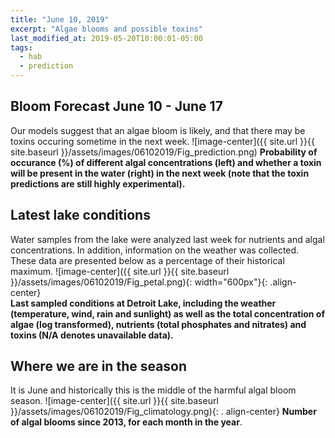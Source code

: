 ```yaml
---
title: "June 10, 2019"
excerpt: "Algae blooms and possible toxins"
last_modified_at: 2019-05-20T10:00:01-05:00
tags: 
  - hab
  - prediction
---
```

## Bloom Forecast June 10 - June 17
Our models suggest that an algae bloom is likely, and that there may be toxins occuring sometime in  the next week.
![image-center]({{ site.url }}{{ site.baseurl }}/assets/images/06102019/Fig_prediction.png)
__Probability of occurance (%) of different algal concentrations (left) and whether a toxin will be  present in the water (right) in the next week (note that the toxin predictions are still highly      experimental).__

## Latest lake conditions
Water samples from the lake were analyzed last week for nutrients and algal concentrations. In       addition, information on the weather was collected. These data are presented below as a percentage   of their historical maximum.
![image-center]({{ site.url }}{{ site.baseurl }}/assets/images/06102019/Fig_petal.png){:             width="600px"}{: .align-center}
<br clear="all" />
__Last sampled conditions at Detroit Lake, including the weather (temperature, wind, rain and        sunlight) as well as the total concentration of algae (log transformed), nutrients (total phosphates and nitrates) and  toxins (N/A denotes unavailable data).__

## Where we are in the season
It is June and historically this is the middle of the harmful algal bloom season.
![image-center]({{ site.url }}{{ site.baseurl }}/assets/images/06102019/Fig_climatology.png){: .     align-center}
__Number of algal blooms since 2013, for each month in the year__.

